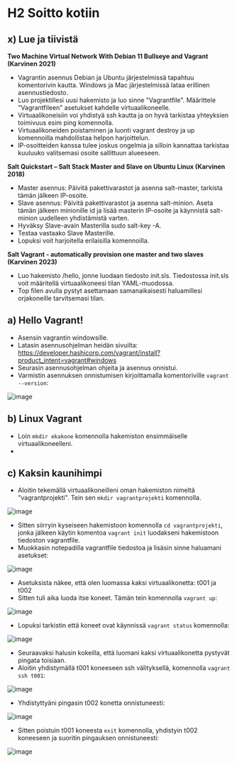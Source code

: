 # H2 Soitto kotiin
## x) Lue ja tiivistä
**Two Machine Virtual Network With Debian 11 Bullseye and Vagrant (Karvinen 2021)**
* Vagrantin asennus Debian ja Ubuntu järjestelmissä tapahtuu komentorivin kautta. Windows ja Mac järjestelmissä lataa erillinen asennustiedosto.
* Luo projektillesi uusi hakemisto ja luo sinne "Vagrantfile". Määrittele "Vagrantfileen" asetukset kahdelle virtuaalikoneelle.
* Virtuaalikoneisiin voi yhdistyä ssh kautta ja on hyvä tarkistaa yhteyksien toimivuus esim ping komennolla.
* Virtuaalikoneiden poistaminen ja luonti vagrant destroy ja up komennoilla mahdollistaa helpon harjoittelun.
* IP-osoitteiden kanssa tulee joskus ongelmia ja silloin kannattaa tarkistaa kuuluuko valitsemasi osoite sallittuun alueeseen.

**Salt Quickstart – Salt Stack Master and Slave on Ubuntu Linux (Karvinen 2018)**
* Master asennus: Päivitä pakettivarastot ja asenna salt-master, tarkista tämän jälkeen IP-osoite.
* Slave asennus: Päivitä pakettivarastot ja asenna salt-minion. Aseta tämän jälkeen minionille id ja lisää masterin IP-osoite ja käynnistä salt-minion uudelleen yhdistämistä varten.
* Hyväksy Slave-avain Masterilla sudo salt-key -A.
* Testaa vastaako Slave Masterille.
* Lopuksi voit harjoitella erilaisilla komennoilla.

**Salt Vagrant - automatically provision one master and two slaves (Karvinen 2023)**
* Luo hakemisto /hello, jonne luodaan tiedosto init.sls. Tiedostossa init.sls voit määritellä virtuaalikoneesi tilan YAML-muodossa.
* Top filen avulla pystyt asettamaan samanaikaisesti haluamillesi orjakoneille tarvitsemasi tilan.

## a) Hello Vagrant!
* Asensin vagrantin windowsille.
* Latasin asennusohjelman heidän sivuilta: https://developer.hashicorp.com/vagrant/install?product_intent=vagrant#windows
* Seurasin asennusohjelman ohjeita ja asennus onnistui.
* Varmistin asennuksen onnistumisen kirjoittamalla komentoriville `vagrant --version`:

![image](https://github.com/user-attachments/assets/cde0f4b2-780c-47a4-9f93-23f5a682f561)

## b) Linux Vagrant
* Loin `mkdir ekakone` komennolla hakemiston ensimmäiselle virtuaalikoneelleni.
* 
## c) Kaksin kaunihimpi
* Aloitin tekemällä virtuaalikoneilleni oman hakemiston nimeltä "vagrantprojekti". Tein sen `mkdir vagrantprojekti` komennolla.

![image](https://github.com/user-attachments/assets/4e164d4d-6f29-4851-a4e6-ccd55907b0d3)
* Sitten siirryin kyseiseen hakemistoon komennolla `cd vagrantprojekti`, jonka jälkeen käytin komentoa `vagrant init` luodakseni hakemistoon tiedoston vagrantfile. 
* Muokkasin notepadilla vagrantfile tiedostoa ja lisäsin sinne haluamani asetukset:

![image](https://github.com/user-attachments/assets/4484674e-3028-418a-838c-fd870fe7cf68)

* Asetuksista näkee, että olen luomassa kaksi virtuaalikonetta: t001 ja t002
* Sitten tuli aika luoda itse koneet. Tämän tein komennolla `vagrant up`:

![image](https://github.com/user-attachments/assets/3cdccd61-6e32-4771-951d-40df484f5106)
* Lopuksi tarkistin että koneet ovat käynnissä `vagrant status` komennolla: 

![image](https://github.com/user-attachments/assets/91c1b34e-a7a8-448a-bee4-225f790ec9a3)

* Seuraavaksi halusin kokeilla, että luomani kaksi virtuaalikonetta pystyvät pingata toisiaan.
* Aloitin yhdistymällä t001 koneeseen ssh välityksellä, komennolla `vagrant ssh t001`:

![image](https://github.com/user-attachments/assets/0c550527-26c6-49ef-9349-b6b3f652adcd)
* Yhdistyttyäni pingasin t002 konetta onnistuneesti:

![image](https://github.com/user-attachments/assets/cc63d10f-ec8e-415e-950e-29407fdfdc4f)
* Sitten poistuin t001 koneesta `exit` komennolla, yhdistyin t002 koneeseen ja suoritin pingauksen onnistuneesti:

![image](https://github.com/user-attachments/assets/7bd4afb0-8df6-4287-a8ed-b260da3eabaa)

